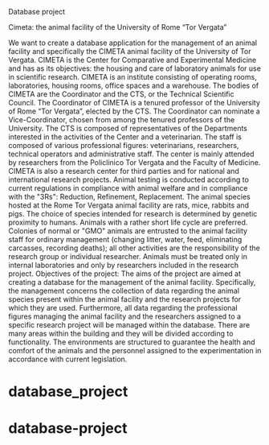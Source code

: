 Database project

Cimeta: the animal facility of the University of Rome “Tor Vergata”

We want to create a database application for the management of an animal facility and specifically the CIMETA animal facility of the University of Tor Vergata.
CIMETA is the Center for Comparative and Experimental Medicine and has as its objectives: the housing and care of laboratory animals for use in scientific research.
CIMETA is an institute consisting of operating rooms, laboratories, housing rooms, office spaces and a warehouse.
The bodies of CIMETA are the Coordinator and the CTS, or the Technical Scientific Council. The Coordinator of CIMETA is a tenured professor of the University of Rome “Tor Vergata”, elected by the CTS. The Coordinator can nominate a Vice-Coordinator, chosen from among the tenured professors of the University. The CTS is composed of representatives of the Departments interested in the activities of the Center and a veterinarian.
The staff is composed of various professional figures: veterinarians, researchers, technical operators and administrative staff.
The center is mainly attended by researchers from the Policlinico Tor Vergata and the Faculty of Medicine. CIMETA is also a research center for third parties and for national and international research projects.
Animal testing is conducted according to current regulations in compliance with animal welfare and in compliance with the "3Rs": Reduction, Refinement, Replacement.
The animal species hosted at the Rome Tor Vergata animal facility are rats, mice, rabbits and pigs. The choice of species intended for research is determined by genetic proximity to humans. Animals with a rather short life cycle are preferred.
Colonies of normal or "GMO" animals are entrusted to the animal facility staff for ordinary management (changing litter, water, feed, eliminating carcasses, recording deaths); all other activities are the responsibility of the research group or individual researcher. Animals must be treated only in internal laboratories and only by researchers included in the research project.
Objectives of the project:
The aims of the project are aimed at creating a database for the management of the animal facility. Specifically, the management concerns the collection of data regarding the animal species present within the animal facility and the research projects for which they are used. Furthermore, all data regarding the professional figures managing the animal facility and the researchers assigned to a specific research project will be managed within the database. There are many areas within the building and they will be divided according to functionality. The environments are structured to guarantee the health and comfort of the animals and the personnel assigned to the experimentation in accordance with current legislation.
# database_project
# database-project
